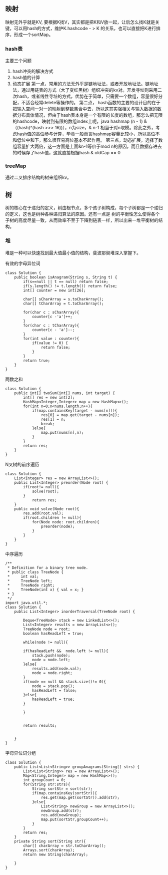 ## 映射
映射无外乎就是KV, 要根据K找V，其实都是把K和V放一起，让后怎么找K就是关键，可以用hash的方式，维护K.hashcode - > K 的关系，也可以直接把K进行排序，形成一个sortMap。
### hash表
主要三个问题
1. hash冲突的解决方式
2. hash值的计算
3. 动态扩展
第一点，常用的方法无外乎是链地址法，或者开放地址法。链地址法，通过用链表的方式（大了变红黑树）组织冲突的kv对。开发寻址则采用二次hash，或者线性寻址的方式，优势在于简单，只需要一个数组，容量很好分配，不适合经常delete等操作的。
第二点， hash函数的主要的设计目的在于把输入空间一对一的映射到整数集合中去，所以这其实强相关与输入数据的数据分布具体情况，但由于hash表本身是一个有限的长度的数组，那怎么把无限的hashcode，映射到有限的数组index上呢，java hashmap  (n - 1) & （(hash)^(hash >>> 16))），n为size，& n-1 相当于对n取模。除此之外，考虑hash值的高位参与计算，毕竟一般而言hashmap容量比较小，所以高位不和低位中和下，那么很容易高位基本不起作用。
第三点，动态扩展，选择了数组容量扩大两倍，这一方面是上面&n-1等价于mod n的原因，而且数据存进去的时候存了hash值，这就直接根据hash & oldCap == 0

### treeMap
通过二叉排序结构的树来组织kv。

## 树
树的核心在于递归的定义，树由根节点，多个孩子树构成，每个子树都是一个递归的定义，这也是树种各种递归算法的原因。还有一点是
树的平衡性怎么使得各个子树的高度尽量一致，从而效率不至于下降到链表一样，所以出来一堆平衡树的结构。
### 堆
堆是一种可以快速找到最大值最小值的结构，斐波那契堆深入掌握下。


有效的字母异位词
```
class Solution {
    public boolean isAnagram(String s, String t) {
        if(s==null || t == null) return false;
        if(s.length() != t.length()) return false;
        int[] counter = new int[26];
        
        char[] sCharArray = s.toCharArray();
        char[] tCharArray = t.toCharArray();
        
        for(char c : sCharArray){
            counter[c -'a']++;
        }
        for(char c : tCharArray){
            counter[c - 'a']--;
        }
        for(int value : counter){
            if(value != 0) {
                return false;
            }
        }
        return true;
    }
}
```

两数之和
```
class Solution {
    public int[] twoSum(int[] nums, int target) {
        int[] res = new int[2];
        HashMap<Integer,Integer> map = new HashMap<>();
        for(int n=0;n<nums.length;n++){
            if(map.containsKey(target - nums[n])){
                res[0] = map.get(target - nums[n]);
                res[1] = n;
                break;
            }else{
                map.put(nums[n],n);
            }
        }
        return res;
    }
}

```

N叉树的前序遍历
```
class Solution {
    List<Integer> res = new ArrayList<>();
    public List<Integer> preorder(Node root) {
        if(root!= null){
            solve(root);
        }
            return res;
    }
    public void solve(Node root){
        res.add(root.val);
        if(root.children != null){
            for(Node node: root.children){
                preorder(node);
            }
        }
    }
}

```

中序遍历
```
/**
 * Definition for a binary tree node.
 * public class TreeNode {
 *     int val;
 *     TreeNode left;
 *     TreeNode right;
 *     TreeNode(int x) { val = x; }
 * }
 */
import java.util.*;
class Solution {
    public List<Integer> inorderTraversal(TreeNode root) {
        
        Deque<TreeNode> stack = new LinkedList<>();
        List<Integer> results = new ArrayList<>();
        TreeNode node = root;
        boolean hasReadLeft = true;
        
        while(node != null){
            
        if(hasReadLeft &&  node.left != null){
            stack.push(node);
            node = node.left;
        }else{
            results.add(node.val);
            node = node.right;
        }
        if(node == null && stack.size()!= 0){
            node = stack.pop();
            hasReadLeft = false;
        }else{
            hasReadLeft = true;
        }
        
        }
        
        
        return results;
        
        
    }
}

```
字母异位词分组
```
class Solution {
    public List<List<String>> groupAnagrams(String[] strs) {
        List<List<String>> res = new ArrayList<>();
        Map<String,Integer> map = new HashMap<>();
        int groupCount = 0;
        for(String str:strs){
            String sortStr = sort(str);
            if(map.containsKey(sortStr)){
                res.get(map.get(sortStr)).add(str);
            }else{
                List<String> newGroup = new ArrayList<>();
                newGroup.add(str);
                res.add(newGroup);
                map.put(sortStr,groupCount++);
            }
        }
        return res;
    }
    private String sort(String str){
        char[] charArray = str.toCharArray();
        Arrays.sort(charArray);
        return new String(charArray);

    }
}
```